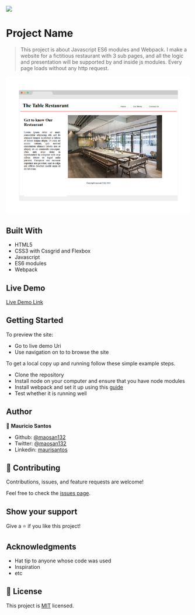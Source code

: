 ![](https://img.shields.io/badge/Microverse-blueviolet)

# Project Name

> This project is about Javascript ES6 modules and Webpack. I make a website for a fictitious restaurant with 3 sub pages,
and all the logic and presentation will be supported by and inside js modules. Every page loads without any http request.

![screenshot](./app_screenshot.png)

## Built With

- HTML5
- CSS3 with Cssgrid and Flexbox
- Javascript
- ES6 modules
- Webpack

## Live Demo

[Live Demo Link](http://mauriciosantos.paternit.com/io/restaurant/)


## Getting Started

To preview the site:

- Go to live demo Uri
- Use navigation on to to browse the site

To get a local copy up and running follow these simple example steps.

- Clone the repository
- Install node on your computer and ensure that you have node modules
- Install webpack and set it up using this [guide](https://webpack.js.org/guides/asset-management/#setup)
- Test whether it is running well



## Author

👤 **Mauricio Santos**

- Github: [@maosan132](https://github.com/maosan132)
- Twitter: [@maosan132](https://twitter.com/maosan132)
- Linkedin: [maurisantos](https://www.linkedin.com/in/mauricsantos)


## 🤝 Contributing

Contributions, issues, and feature requests are welcome!

Feel free to check the [issues page](issues/).

## Show your support

Give a ⭐️ if you like this project!

## Acknowledgments

- Hat tip to anyone whose code was used
- Inspiration
- etc

## 📝 License

This project is [MIT](lic.url) licensed.
